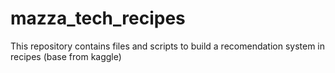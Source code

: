 # mazza_tech_recipes
This repository contains files and scripts to build a recomendation system in recipes (base from kaggle)
